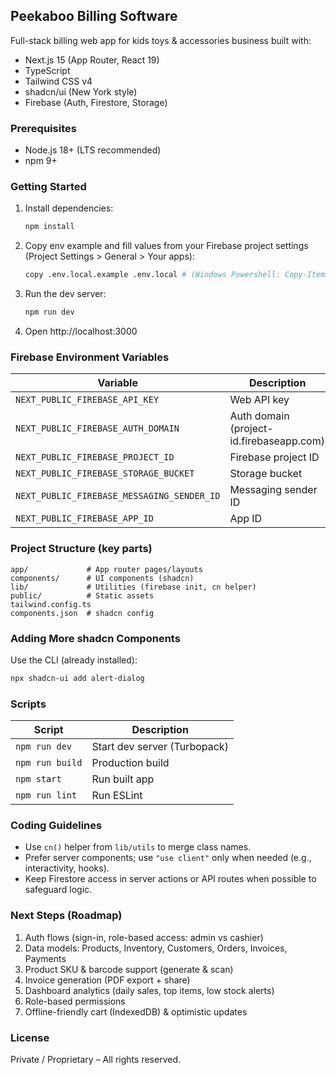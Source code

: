 ## Peekaboo Billing Software

Full-stack billing web app for kids toys & accessories business built with:

- Next.js 15 (App Router, React 19)
- TypeScript
- Tailwind CSS v4
- shadcn/ui (New York style)
- Firebase (Auth, Firestore, Storage)

### Prerequisites

- Node.js 18+ (LTS recommended)
- npm 9+

### Getting Started

1. Install dependencies:
	```bash
	npm install
	```
2. Copy env example and fill values from your Firebase project settings (Project Settings > General > Your apps):
	```bash
	copy .env.local.example .env.local # (Windows Powershell: Copy-Item .env.local.example .env.local)
	```
3. Run the dev server:
	```bash
	npm run dev
	```
4. Open http://localhost:3000

### Firebase Environment Variables

| Variable | Description |
| -------- | ----------- |
| `NEXT_PUBLIC_FIREBASE_API_KEY` | Web API key |
| `NEXT_PUBLIC_FIREBASE_AUTH_DOMAIN` | Auth domain (project-id.firebaseapp.com) |
| `NEXT_PUBLIC_FIREBASE_PROJECT_ID` | Firebase project ID |
| `NEXT_PUBLIC_FIREBASE_STORAGE_BUCKET` | Storage bucket |
| `NEXT_PUBLIC_FIREBASE_MESSAGING_SENDER_ID` | Messaging sender ID |
| `NEXT_PUBLIC_FIREBASE_APP_ID` | App ID |

### Project Structure (key parts)

```
app/             # App router pages/layouts
components/      # UI components (shadcn)
lib/             # Utilities (firebase init, cn helper)
public/          # Static assets
tailwind.config.ts
components.json  # shadcn config
```

### Adding More shadcn Components

Use the CLI (already installed):
```bash
npx shadcn-ui add alert-dialog
```

### Scripts

| Script | Description |
| ------ | ----------- |
| `npm run dev` | Start dev server (Turbopack) |
| `npm run build` | Production build |
| `npm start` | Run built app |
| `npm run lint` | Run ESLint |

### Coding Guidelines

- Use `cn()` helper from `lib/utils` to merge class names.
- Prefer server components; use `"use client"` only when needed (e.g., interactivity, hooks).
- Keep Firestore access in server actions or API routes when possible to safeguard logic.

### Next Steps (Roadmap)

1. Auth flows (sign-in, role-based access: admin vs cashier)
2. Data models: Products, Inventory, Customers, Orders, Invoices, Payments
3. Product SKU & barcode support (generate & scan)
4. Invoice generation (PDF export + share)
5. Dashboard analytics (daily sales, top items, low stock alerts)
6. Role-based permissions
7. Offline-friendly cart (IndexedDB) & optimistic updates

### License

Private / Proprietary – All rights reserved.